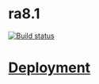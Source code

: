 # ra8.1

[![Build status](https://ci.appveyor.com/api/projects/status/mpyi509dtbgssk1u?svg=true)](https://ci.appveyor.com/project/Svetlana-Kutyeva1974/ra8-1)


# [Deployment](https://svetlana-kutyeva1974.github.io/ra8.1/)
